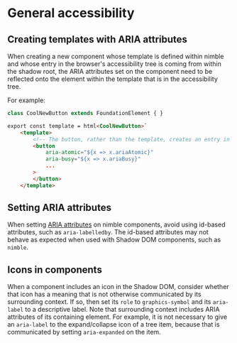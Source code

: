 # General accessibility

## Creating templates with ARIA attributes
When creating a new component whose template is defined within nimble and whose entry in the browser's accessibility tree is coming from within the shadow root, the ARIA attributes set on the component need to be reflected onto the element within the template that is in the accessibility tree.

For example:
```js
class CoolNewButton extends FoundationElement { }
```

```html
export const template = html<CoolNewButton>`
    <template>
        <!-- The button, rather than the template, creates an entry in the accessibility tree. Reflect ARIA attributes onto it. -->
        <button
            aria-atomic="${x => x.ariaAtomic}"
            aria-busy="${x => x.ariaBusy}"
            ...
        >
        </button>
    </template>
```

## Setting ARIA attributes
When setting [ARIA attributes](https://developer.mozilla.org/en-US/docs/Web/Accessibility/ARIA/Attributes) on nimble components, avoid using id-based attributes, such as `aria-labelledby`. The id-based attributes may not behave as expected when used with Shadow DOM components, such as `nimble`.

## Icons in components
When a component includes an icon in the Shadow DOM, consider whether that icon has a meaning that is not otherwise communicated by its surrounding context. If so, then set its `role` to `graphics-symbol` and its `aria-label` to a descriptive label. Note that surrounding context includes ARIA attributes of its containing element. For example, it is not necessary to give an `aria-label` to the expand/collapse icon of a tree item, because that is communicated by setting `aria-expanded` on the item.
